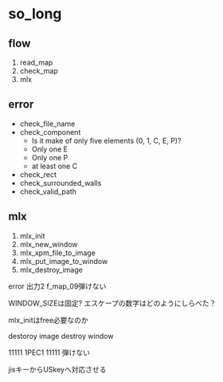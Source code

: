 # so_long

## flow
1. read_map
1. check_map
1. mlx

## error
- check_file_name
- check_component
	- Is it make of only five elements (0, 1, C, E, P)?
	- Only one E
	- Only one P
	- at least one C
- check_rect
- check_surrounded_walls
- check_valid_path


## mlx
1. mlx_init
1. mlx_new_window
1. mlx_xpm_file_to_image
1. mlx_put_image_to_window
1. mlx_destroy_image

error 出力2
f_map_09弾けない

WINDOW_SIZEは固定?
エスケープの数字はどのようにしらべた？

mlx_initはfree必要なのか

destoroy image
destroy window

11111
1PEC1
11111
弾けない

jisキーからUSkeyへ対応させる
